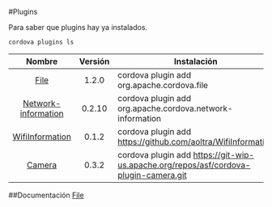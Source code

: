 #Plugins

Para saber que plugins hay ya instalados.

    cordova plugins ls


|   Nombre	                                                                        | Versión | Instalación                                                  |
|:-:                                                                                |:-:      |---                                                           |
|[File](https://github.com/apache/cordova-plugin-file)                              |  1.2.0  | cordova plugin add org.apache.cordova.file                   |
|[Network-information](https://github.com/apache/cordova-plugin-network-information)| 0.2.10  | cordova plugin add org.apache.cordova.network-information    |
|[WifiInformation](https://github.com/aoltra/WifiInformation)                       |  0.1.2  | cordova plugin add https://github.com/aoltra/WifiInformation |
|[Camera](https://git-wip-us.apache.org/repos/asf/cordova-plugin-camera.git)        |  0.3.2  | cordova plugin add https://git-wip-us.apache.org/repos/asf/cordova-plugin-camera.git |


##Documentación
[File](http://www.html5rocks.com/en/tutorials/file/filesystem/)
